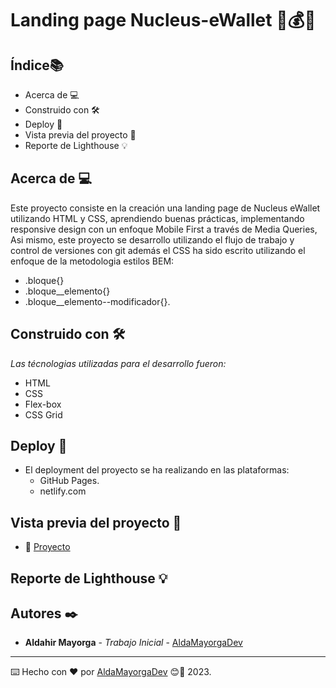 # Landing page Nucleus-eWallet 🏦💰📱  

## Índice📚 
* Acerca de 💻 
* Construido con 🛠️
* Deploy 🚀 
* Vista previa del proyecto 👀 
* Reporte de Lighthouse 💡 

## Acerca de 💻 

Este proyecto consiste en la creación una landing page de Nucleus eWallet utilizando HTML y CSS, aprendiendo buenas prácticas, implementando responsive design con un enfoque Mobile First a través de Media Queries, Asi mismo, este proyecto se desarrollo utilizando el flujo de trabajo y control de versiones con git además el CSS ha sido escrito utilizando el enfoque de la metodologia estilos BEM:

* .bloque{}
* .bloque__elemento{}
* .bloque__elemento--modificador{}.


## Construido con 🛠️

_Las técnologias utilizadas para el desarrollo fueron:_

* HTML 
* CSS
* Flex-box
* CSS Grid

## Deploy 🚀  

* El deployment del proyecto se ha realizando en las plataformas:
    * GitHub Pages.
    * netlify.com

## Vista previa del proyecto 👀 

* 👀  [Proyecto]()


## Reporte de Lighthouse 💡 





## Autores ✒️

* **Aldahir Mayorga** - *Trabajo Inicial* - [AldaMayorgaDev](https://github.com/AldaMayorgaDev)






---
⌨️ Hecho con ❤️ por [AldaMayorgaDev](https://github.com/AldaMayorgaDev) 😊🚀 2023.